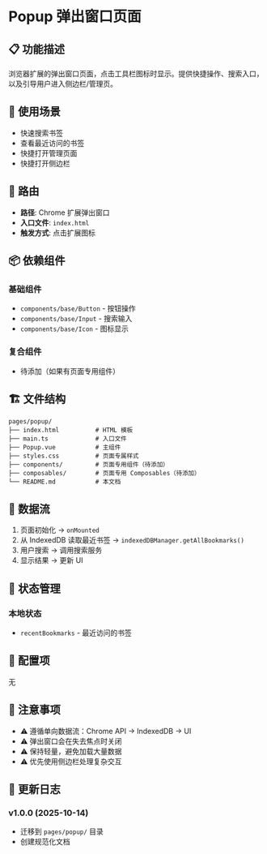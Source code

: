 # Popup 弹出窗口页面

## 📋 功能描述

浏览器扩展的弹出窗口页面，点击工具栏图标时显示。提供快捷操作、搜索入口，以及引导用户进入侧边栏/管理页。

## 🎯 使用场景

- 快速搜索书签
- 查看最近访问的书签
- 快捷打开管理页面
- 快捷打开侧边栏

## 🔌 路由

- **路径**: Chrome 扩展弹出窗口
- **入口文件**: `index.html`
- **触发方式**: 点击扩展图标

## 📦 依赖组件

### 基础组件

- `components/base/Button` - 按钮操作
- `components/base/Input` - 搜索输入
- `components/base/Icon` - 图标显示

### 复合组件

- 待添加（如果有页面专用组件）

## 🏗️ 文件结构

```
pages/popup/
├── index.html          # HTML 模板
├── main.ts             # 入口文件
├── Popup.vue           # 主组件
├── styles.css          # 页面专属样式
├── components/         # 页面专用组件（待添加）
├── composables/        # 页面专用 Composables（待添加）
└── README.md           # 本文档
```

## 🔄 数据流

1. 页面初始化 → `onMounted`
2. 从 IndexedDB 读取最近书签 → `indexedDBManager.getAllBookmarks()`
3. 用户搜索 → 调用搜索服务
4. 显示结果 → 更新 UI

## 🎨 状态管理

### 本地状态

- `recentBookmarks` - 最近访问的书签

## 🔧 配置项

无

## 📝 注意事项

- ⚠️ 遵循单向数据流：Chrome API → IndexedDB → UI
- ⚠️ 弹出窗口会在失去焦点时关闭
- ⚠️ 保持轻量，避免加载大量数据
- ⚠️ 优先使用侧边栏处理复杂交互

## 🔄 更新日志

### v1.0.0 (2025-10-14)

- 迁移到 `pages/popup/` 目录
- 创建规范化文档
